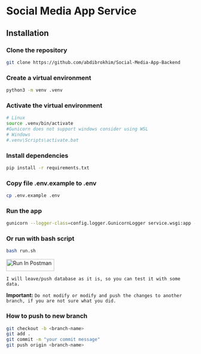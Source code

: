 # Social Media App Service

## Installation

### Clone the repository

```bash
git clone https://github.com/abdibrokhim/Social-Media-App-Backend
```

### Create a virtual environment

```bash
python3 -m venv .venv
```

### Activate the virtual environment

```bash
# Linux
source .venv/bin/activate
#Gunicorn does not support windows consider using WSL 
# Windows
#.venv\Scripts\activate.bat
```

### Install dependencies

```bash
pip install -r requirements.txt
```

### Copy file .env.example to .env

```bash
cp .env.example .env
```

### Run the app

```bash
gunicorn --logger-class=config.logger.GunicornLogger service.wsgi:app --bind 0.0.0.0:8000 --workers=1
```

### Or run with bash script
    
```bash
bash run.sh
```

[<img src="https://run.pstmn.io/button.svg" alt="Run In Postman" style="width: 128px; height: 32px;">](https://app.getpostman.com/run-collection/21700421-95f6512d-c7d1-4b8c-9120-6feee078eb4d?action=collection%2Ffork&source=rip_markdown&collection-url=entityId%3D21700421-95f6512d-c7d1-4b8c-9120-6feee078eb4d%26entityType%3Dcollection%26workspaceId%3D457ca1df-a10f-43da-a319-d4f63f5bd818)


`I will leave/push database as it is, so you can test it with some data.`

**Important:** `Do not modify or modify and push the changes to another branch, if you are not sure what you did.`


### How to push to new branch

```bash
git checkout -b <branch-name>
git add .
git commit -m "your commit message"
git push origin <branch-name>
```
